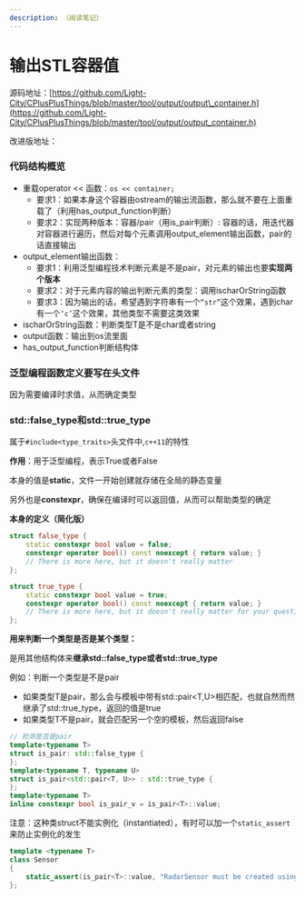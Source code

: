 ```yaml
---
description: （阅读笔记）
---
```


# 输出STL容器值

源码地址：[https://github.com/Light-City/CPlusPlusThings/blob/master/tool/output/output\_container.h](https://github.com/Light-City/CPlusPlusThings/blob/master/tool/output/output_container.h)

改进版地址：

### 代码结构概览

* 重载operator &lt;&lt; 函数：`os << container;`
  * 要求1：如果本身这个容器由ostream的输出流函数，那么就不要在上面重载了（利用has\_output\_function判断）
  * 要求2：实现两种版本：容器/pair（用is\_pair判断）: 容器的话，用迭代器对容器进行遍历，然后对每个元素调用output\_element输出函数，pair的话直接输出
* output\_element输出函数：
  * 要求1：利用泛型编程技术判断元素是不是pair，对元素的输出也要**实现两个版本**
  * 要求2：对于元素内容的输出判断元素的类型：调用ischarOrString函数
  * 要求3：因为输出的话，希望遇到字符串有一个`“str”`这个效果，遇到char有一个`‘c’`这个效果，其他类型不需要这类效果
* ischarOrString函数：判断类型T是不是char或者string
* output函数：输出到os流里面
* has\_output\_function判断结构体

### 泛型编程函数定义要写在头文件

因为需要编译时求值，从而确定类型

### std::false\_type和std::true\_type

属于`#include<type_traits>`头文件中,`c++11`的特性

**作用**：用于泛型编程，表示True或者False

本身的值是**static**，文件一开始创建就存储在全局的静态变量

另外也是**constexpr**，确保在编译时可以返回值，从而可以帮助类型的确定

**本身的定义（简化版）**

```cpp
struct false_type {
    static constexpr bool value = false;
    constexpr operator bool() const noexcept { return value; }
    // There is more here, but it doesn't really matter 
};
```

```cpp
struct true_type {
    static constexpr bool value = true;
    constexpr operator bool() const noexcept { return value; }
    // There is more here, but it doesn't really matter for your question
};
```

**用来判断一个类型是否是某个类型：**

是用其他结构体来**继承std::false\_type或者std::true\_type**

例如：判断一个类型是不是pair

* 如果类型T是pair，那么会与模板中带有std::pair&lt;T,U&gt;相匹配，也就自然而然继承了std::true\_type，返回的值是true
* 如果类型T不是pair，就会匹配另一个空的模板，然后返回false

```cpp
// 检测是否是pair
template<typename T>
struct is_pair: std::false_type {
};
template<typename T, typename U>
struct is_pair<std::pair<T, U>> : std::true_type {
};
template<typename T>
inline constexpr bool is_pair_v = is_pair<T>::value;
```

注意：这种类struct不能实例化（instantiated），有时可以加一个`static_assert`来防止实例化的发生

```cpp
template <typename T>
class Sensor
{
    static_assert(is_pair<T>::value, "RadarSensor must be created using Identifier template");
};
```

